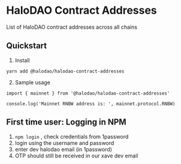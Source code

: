 # HaloDAO Contract Addresses

List of HaloDAO contract addresses across all chains

## Quickstart

1. Install

```
yarn add @halodao/halodao-contract-addresses
```

2. Sample usage

```
import { mainnet } from '@halodao/halodao-contract-addresses'

console.log('Mainnet RNBW address is: ', mainnet.protocol.RNBW)
```

## First time user: Logging in NPM

1. `npm login` , check credentials from 1password
2. login using the username and password
3. enter dev halodao email (in 1password)
4. OTP should still be received in our xave dev email

